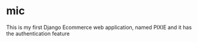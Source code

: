 # mic
This is my first Django Ecommerce web application, named PIXIE and it has the authentication feature
